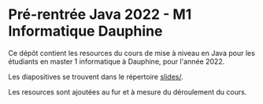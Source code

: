 # Pré-rentrée Java 2022 - M1 Informatique Dauphine 

Ce dépôt contient les resources du cours de mise à niveau en Java pour les étudiants en master 1 informatique
à Dauphine, pour l'année 2022.

Les diapositives se trouvent dans le répertoire [slides/](./slides/).

Les resources sont ajoutées au fur et à mesure du déroulement du cours.